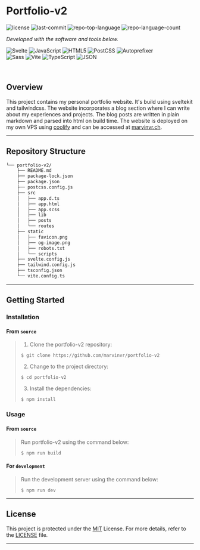 <p align="left">
    <h1 align="left">Portfolio-v2</h1>
</p>

<p align="left">
	<img src="https://img.shields.io/github/license/marvinvr/portfolio-v2?style=flat-square&logo=opensourceinitiative&logoColor=white&color=0080ff" alt="license">
	<img src="https://img.shields.io/github/last-commit/marvinvr/portfolio-v2?style=flat-square&logo=git&logoColor=white&color=0080ff" alt="last-commit">
	<img src="https://img.shields.io/github/languages/top/marvinvr/portfolio-v2?style=flat-square&color=0080ff" alt="repo-top-language">
	<img src="https://img.shields.io/github/languages/count/marvinvr/portfolio-v2?style=flat-square&color=0080ff" alt="repo-language-count">
<p>
<p align="left">
		<em>Developed with the software and tools below.</em>
</p>
<p align="left">
	<img src="https://img.shields.io/badge/Svelte-FF3E00.svg?style=flat-square&logo=Svelte&logoColor=white" alt="Svelte">
	<img src="https://img.shields.io/badge/JavaScript-F7DF1E.svg?style=flat-square&logo=JavaScript&logoColor=black" alt="JavaScript">
	<img src="https://img.shields.io/badge/HTML5-E34F26.svg?style=flat-square&logo=HTML5&logoColor=white" alt="HTML5">
	<img src="https://img.shields.io/badge/PostCSS-DD3A0A.svg?style=flat-square&logo=PostCSS&logoColor=white" alt="PostCSS">
	<img src="https://img.shields.io/badge/Autoprefixer-DD3735.svg?style=flat-square&logo=Autoprefixer&logoColor=white" alt="Autoprefixer">
	<br>
	<img src="https://img.shields.io/badge/Sass-CC6699.svg?style=flat-square&logo=Sass&logoColor=white" alt="Sass">
	<img src="https://img.shields.io/badge/Vite-646CFF.svg?style=flat-square&logo=Vite&logoColor=white" alt="Vite">
	<img src="https://img.shields.io/badge/TypeScript-3178C6.svg?style=flat-square&logo=TypeScript&logoColor=white" alt="TypeScript">
	<img src="https://img.shields.io/badge/JSON-000000.svg?style=flat-square&logo=JSON&logoColor=white" alt="JSON">
</p>

<br>

## Overview

This project contains my personal portfolio website. It's build using sveltekit and tailwindcss. The website incorporates a blog section where I can write about my experiences and projects. The blog posts are written in plain markdown and parsed into html on build time. The website is deployed on my own VPS using [coolify](https://coolify.io) and can be accessed at [marvinvr.ch](https://marvinvr.ch).

---

## Repository Structure

```sh
└── portfolio-v2/
    ├── README.md
    ├── package-lock.json
    ├── package.json
    ├── postcss.config.js
    ├── src
    │   ├── app.d.ts
    │   ├── app.html
    │   ├── app.scss
    │   ├── lib
    │   ├── posts
    │   └── routes
    ├── static
    │   ├── favicon.png
    │   ├── og-image.png
    │   ├── robots.txt
    │   └── scripts
    ├── svelte.config.js
    ├── tailwind.config.js
    ├── tsconfig.json
    └── vite.config.ts
```

---

## Getting Started

### Installation

<h4>From <code>source</code></h4>

> 1. Clone the portfolio-v2 repository:
>
> ```console
> $ git clone https://github.com/marvinvr/portfolio-v2
> ```
>
> 2. Change to the project directory:
>
> ```console
> $ cd portfolio-v2
> ```
>
> 3. Install the dependencies:
>
> ```console
> $ npm install
> ```

### Usage

<h4>From <code>source</code></h4>

> Run portfolio-v2 using the command below:
>
> ```console
> $ npm run build
> ```

<h4> For <code>development</code></h4>

> Run the development server using the command below:
>
> ```console
> $ npm run dev
> ```

---

## License

This project is protected under the [MIT](https://choosealicense.com/licenses/mit) License. For more details, refer to the [LICENSE](https://choosealicense.com/licenses/mit) file.

---

